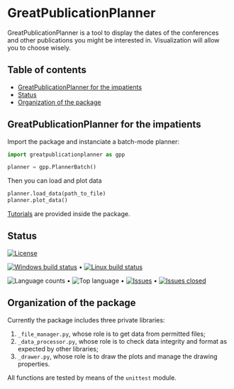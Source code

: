 # GreatPublicationPlanner

GreatPublicationPlanner is a tool to display the dates of the conferences and other publications 
you might be interested in.
Visualization will allow you to choose wisely.


## Table of contents

- [GreatPublicationPlanner for the impatients](#greatpublicationplanner-for-the-impatients)
- [Status](#status)
- [Organization of the package](#organization-of-the-package)


## GreatPublicationPlanner for the impatients


Import the package and instanciate a batch-mode planner:
```python
import greatpublicationplanner as gpp

planner = gpp.PlannerBatch()
```

Then you can load and plot data
```python
planner.load_data(path_to_file)
planner.plot_data()
```

[Tutorials](./greatpublicationplanner/tutorials) are provided inside the package.


## Status

[![License](https://img.shields.io/github/license/Arkh42/GreatPublicationPlanner?color=blue)](LICENSE)


[![Windows build status](https://img.shields.io/github/workflow/status/Arkh42/GreatPublicationPlanner/WIN-pythonpackage?label=Windows%20build)](https://github.com/Arkh42/GreatPublicationPlanner/actions?query=workflow%3AWIN-pythonpackage)
&bull;
[![Linux build status](https://img.shields.io/github/workflow/status/Arkh42/GreatPublicationPlanner/LIN-pythonpackage?label=Linux%20build)](https://github.com/Arkh42/GreatPublicationPlanner/actions?query=workflow%3ALIN-pythonpackage)

![Language counts](https://img.shields.io/github/languages/count/Arkh42/GreatPublicationPlanner)
&bull;
![Top language](https://img.shields.io/github/languages/top/Arkh42/GreatPublicationPlanner)
&bull;
[![Issues](https://img.shields.io/github/issues-raw/Arkh42/GreatPublicationPlanner)](https://github.com/Arkh42/GreatPublicationPlanner/issues?q=is%3Aopen+is%3Aissue)
&bull;
[![Issues closed](https://img.shields.io/github/issues-closed-raw/Arkh42/GreatPublicationPlanner)](https://github.com/Arkh42/GreatPublicationPlanner/issues?q=is%3Aissue+is%3Aclosed)


## Organization of the package

Currently the package includes three private libraries:
1. `_file_manager.py`, whose role is to get data from permitted files;
2. `_data_processor.py`, whose role is to check data integrity and format as expected by other libraries;
3. `_drawer.py`, whose role is to draw the plots and manage the drawing properties.

All functions are tested by means of the `unittest` module.

